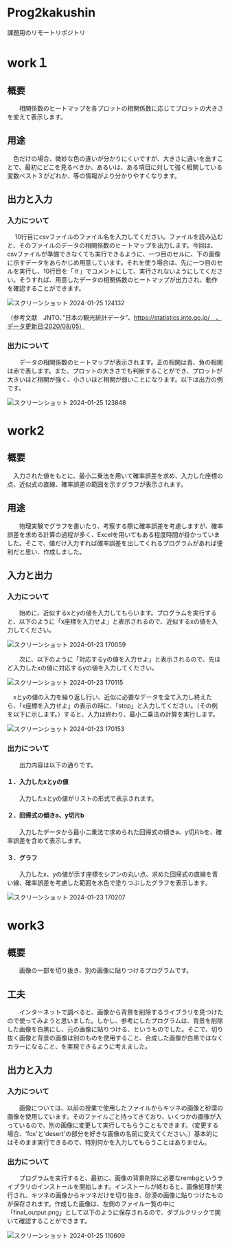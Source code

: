 # Prog2kakushin
課題用のリモートリポジトリ

# work１

## 概要
 
　　相関係数のヒートマップを各プロットの相関係数に応じてプロットの大きさを変えて表示します。

## 用途

  　色だけの場合、微妙な色の違いが分かりにくいですが、大きさに違いを出すことで、最初にどこを見るべきか、あるいは、ある項目に対して強く相関している変数ベスト３がどれか、等の情報がより分かりやすくなります。
  
 ## 出力と入力

 ### 入力について
  
 　 10行目にcsvファイルのファイル名を入力してください。ファイルを読み込むと、そのファイルのデータの相関係数のヒートマップを出力します。今回は、csvファイルが準備できなくても実行できるように、一つ目のセルに、下の画像に示すデータをあらかじめ用意しています。それを使う場合は、先に一つ目のセルを実行し、10行目を「＃」でコメントにして、実行されないようにしてください。そうすれば、用意したデータの相関係数のヒートマップが出力され、動作を確認することができます。

 ![スクリーンショット 2024-01-25 124132](https://github.com/inside-river/Prog2kakushin/assets/153084918/c26bcd76-8ca5-4e5b-a4c6-b0ea9fa9acb4)

 （参考文献　JNTO、”日本の観光統計データ”、https://statistics.jnto.go.jp/　、データ更新日:2020/08/05）

### 出力について

　　データの相関係数のヒートマップが表示されます。正の相関は青、負の相関は赤で表します。また、プロットの大きさでも判断することができ、プロットが大きいほど相関が強く、小さいほど相関が弱いことになります。以下は出力の例です。

![スクリーンショット 2024-01-25 123848](https://github.com/inside-river/Prog2kakushin/assets/153084918/0a80d4f0-c6de-402c-9d66-c08f25d26327)

# work2

## 概要

  　入力された値をもとに、最小二乗法を用いて確率誤差を求め、入力した座標の点、近似式の直線、確率誤差の範囲を示すグラフが表示されます。

## 用途

 　　物理実験でグラフを書いたり、考察する際に確率誤差を考慮しますが、確率誤差を求める計算の過程が多く、Excelを用いてもある程度時間が掛かっていました。そこで、値だけ入力すれば確率誤差を出してくれるプログラムがあれば便利だと思い、作成しました。


## 入力と出力

### 入力について

　　始めに、近似するxとyの値を入力してもらいます。プログラムを実行すると、以下のように「x座標を入力せよ」と表示されるので、近似するxの値を入力してください。

 ![スクリーンショット 2024-01-23 170059](https://github.com/inside-river/Prog2kakushin/assets/153084918/2585c8b8-c962-4956-a480-f0fa93665d76)

　　次に、以下のように「対応するyの値を入力せよ」と表示されるので、先ほど入力したxの値に対応するyの値を入力してください。

![スクリーンショット 2024-01-23 170115](https://github.com/inside-river/Prog2kakushin/assets/153084918/d47b2892-12a6-4658-9585-08561b1c430c)
  
  　xとyの値の入力を繰り返し行い、近似に必要なデータを全て入力し終えたら、「x座標を入力せよ」の表示の時に、「stop」と入力してください。（その例を以下に示します。）すると、入力は終わり、最小二乗法の計算を実行します。

![スクリーンショット 2024-01-23 170153](https://github.com/inside-river/Prog2kakushin/assets/153084918/2d8d43aa-cf88-44b6-bf25-d05974cd1d62)
  
### 出力について

　　出力内容は以下の通りです。

#### １．入力したxとyの値

　　入力したxとyの値がリストの形式で表示されます。

#### ２．回帰式の傾きa、y切片b

　　入力したデータから最小二乗法で求められた回帰式の傾きa、y切片bを、確率誤差を含めて表示します。

#### ３．グラフ

　　入力したx、yの値が示す座標をシアンの丸い点、求めた回帰式の直線を青い線、確率誤差を考慮した範囲を水色で塗りつぶしたグラフを表示します。

![スクリーンショット 2024-01-23 170207](https://github.com/inside-river/Prog2kakushin/assets/153084918/d30645e4-ea9a-406c-8a8f-27769b787105)

# work3

## 概要

　　画像の一部を切り抜き、別の画像に貼りつけるプログラムです。

## 工夫
  
　　インターネットで調べると、画像から背景を削除するライブラリを見つけたので使ってみようと思いました。しかし、参考にしたプログラムは、背景を削除した画像を白黒にし、元の画像に貼りつける、というものでした。そこで、切り抜く画像と背景の画像は別のものを使用すること、合成した画像が白黒ではなくカラーになること、を実現できるように考えました。


## 出力と入力

### 入力について

　　画像については、以前の授業で使用したファイルからキツネの画像と砂漠の画像を使用しています。そのファイルごと持ってきており、いくつかの画像が入っているので、別の画像に変更して実行してもらうこともできます。（変更する場合、'fox'と'desert'の部分を好きな画像の名前に変えてください。）基本的にはそのまま実行できるので、特別何かを入力してもらうことはありません。

### 出力について

　　プログラムを実行すると、最初に、画像の背景削除に必要なrembgというライブラリのインストールを開始します。インストールが終わると、画像処理が実行され、キツネの画像からキツネだけを切り抜き、砂漠の画像に貼りつけたものが保存されます。作成した画像は、左側のファイル一覧の中に「final_output.png」として以下のように保存されるので、ダブルクリックで開いて確認することができます。

![スクリーンショット 2024-01-25 110609](https://github.com/inside-river/Prog2kakushin/assets/153084918/3bb4fd32-f319-4f2b-8956-9c7e22090100)

